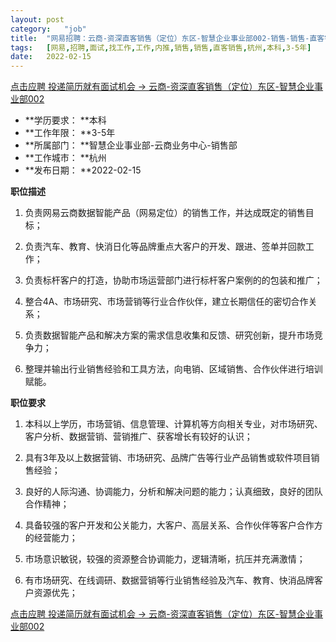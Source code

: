 ```yaml
---
layout:	post
category:	"job"
title:	"网易招聘：云商-资深直客销售（定位）东区-智慧企业事业部002-销售-销售-直客销售-杭州本科3-5年"
tags:	[网易,招聘,面试,找工作,工作,内推,销售,销售,直客销售,杭州,本科,3-5年]
date:	2022-02-15
---
```


[点击应聘 投递简历就有面试机会 ->  云商-资深直客销售（定位）东区-智慧企业事业部002](http://mobile.bole.netease.com/bole/boleDetail?id=32935&employeeId=346f03c3cda5f04c&key=all)



- **学历要求： **本科
- **工作年限： **3-5年
- **所属部门： **智慧企业事业部-云商业务中心-销售部
- **工作城市： **杭州
- **发布日期： **2022-02-15



**职位描述**

1)	负责网易云商数据智能产品（网易定位）的销售工作，并达成既定的销售目标；

2)	负责汽车、教育、快消日化等品牌重点大客户的开发、跟进、签单并回款工作；

3)	负责标杆客户的打造，协助市场运营部门进行标杆客户案例的的包装和推广；

4)	整合4A、市场研究、市场营销等行业合作伙伴，建立长期信任的密切合作关系；

5)	负责数据智能产品和解决方案的需求信息收集和反馈、研究创新，提升市场竞争力；

6)	整理并输出行业销售经验和工具方法，向电销、区域销售、合作伙伴进行培训赋能。





**职位要求**

1)	本科以上学历，市场营销、信息管理、计算机等方向相关专业，对市场研究、客户分析、数据营销、营销推广、获客增长有较好的认识；

2)	具有3年及以上数据营销、市场研究、品牌广告等行业产品销售或软件项目销售经验；

3)	良好的人际沟通、协调能力，分析和解决问题的能力；认真细致，良好的团队合作精神；

4)	具备较强的客户开发和公关能力，大客户、高层关系、合作伙伴等客户合作方的经营能力；

5)	市场意识敏锐，较强的资源整合协调能力，逻辑清晰，抗压并充满激情；

6)	有市场研究、在线调研、数据营销等行业销售经验及汽车、教育、快消品牌客户资源优先；





[点击应聘 投递简历就有面试机会 ->  云商-资深直客销售（定位）东区-智慧企业事业部002](http://mobile.bole.netease.com/bole/boleDetail?id=32935&employeeId=346f03c3cda5f04c&key=all)